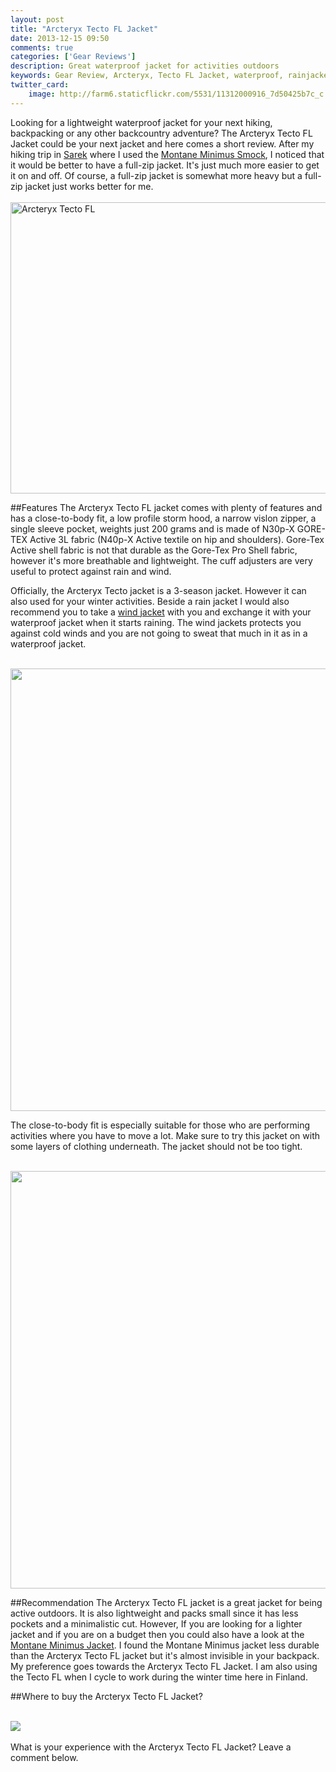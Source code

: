 ```yaml
---
layout: post
title: "Arcteryx Tecto FL Jacket"
date: 2013-12-15 09:50
comments: true
categories: ['Gear Reviews']
description: Great waterproof jacket for activities outdoors
keywords: Gear Review, Arcteryx, Tecto FL Jacket, waterproof, rainjacket, gore-tex
twitter_card:
    image: http://farm6.staticflickr.com/5531/11312000916_7d50425b7c_c.jpg
---
```

Looking for a lightweight waterproof jacket for your next hiking, backpacking or any other backcountry adventure? The Arcteryx Tecto FL Jacket could be your next jacket and here comes a short review. After my hiking trip in [Sarek](http://hikeventures.com/hiking-and-packrafting-in-sarek-day-1/) where I used the <a href="http://hikeventures.com/gear-review-montane-minimus-smock/" target="_self">Montane Minimus Smock</a>, I noticed that it would be better to have a full-zip jacket. It's just much more easier to get it on and off. Of course, a full-zip jacket is somewhat more heavy but a full-zip jacket just works better for me.<br><br>
<a href="https://www.flickr.com/photos/90204224@N07/11379723083" title="Arcteryx Tecto FL"><img src="https://farm6.staticflickr.com/5520/11379723083_5cf7ba4ecc_b.jpg" width="1024" height="466" alt="Arcteryx Tecto FL"></a><br>
<!--more-->

##Features
The Arcteryx Tecto FL jacket comes with plenty of features and has a close-to-body fit, a low profile storm hood, a narrow vislon zipper, a single sleeve pocket, weights just 200 grams and is made of N30p-X GORE-TEX Active 3L fabric (N40p-X Active textile on hip and shoulders). Gore-Tex Active shell fabric is not that durable as the Gore-Tex Pro Shell fabric, however it's more breathable and lightweight. The cuff adjusters are very useful to protect against rain and wind.

Officially, the Arcteryx Tecto jacket is a 3-season jacket. However it can also used for your winter activities. Beside a rain jacket I would also recommend you to take a <a href="http://hikeventures.com/gear-review-arcteryx-squamish-hoody/" target="_self">wind jacket</a> with you and exchange it with your waterproof jacket when it starts raining. The wind jackets protects you against cold winds and you are not going to sweat that much in it as in a waterproof jacket.<br><br>
 
<a href="https://www.flickr.com/photos/90204224@N07/11379642664"><img src="https://farm6.staticflickr.com/5499/11379642664_c195de6b10_b.jpg" width="1024" height="708"></a><br>
  
The close-to-body fit is especially suitable for those who are performing activities where you have to move a lot. Make sure to try this jacket on with some layers of clothing underneath. The jacket should not be too tight.<br><br>
 
<a href="https://www.flickr.com/photos/90204224@N07/11379593215"><img src="https://farm8.staticflickr.com/7427/11379593215_2b2978c441_b.jpg" width="1024" height="668"></a><br>
 
##Recommendation
The Arcteryx Tecto FL jacket is a great jacket for being active outdoors. It is also lightweight and packs small since it has less pockets and a minimalistic cut. However, If you are looking for a lighter jacket and if you are on a budget then you could also have a look at the <a href="http://hikeventures.com/gear-review-montane-minimus-smock/">Montane Minimus Jacket</a>. I found the Montane Minimus jacket less durable than the Arcteryx Tecto FL jacket but it's almost invisible in your backpack. My preference goes towards the Arcteryx Tecto FL Jacket. I am also using the Tecto FL when I cycle to work during the winter time here in Finland. 

##Where to buy the Arcteryx Tecto FL Jacket?
<script type="text/javascript" src="http://www.avantlink.com/api.php?module=ProductSearch&affiliate_id=125311&website_id=150351&merchant_ids&search_results_sort_order=Retail+Price|asc&output=js&search_results_merchant_limit=1&search_advanced_syntax=1&search_results_options=noheader&search_results_count=1&search_results_layout=list&search_results_fields=|Merchant+Name|Product+Name|Retail+Price&search_term=Arcteryx Tecto FL jacket Men"></script>
<br>
<a rel="nofollow" href="http://www.amazon.com/gp/product/B00BJLEQNG/ref=as_li_tl?ie=UTF8&camp=1789&creative=9325&creativeASIN=B00BJLEQNG&linkCode=as2&tag=hikeve-20&linkId=SMNBW35C7YL4GFBG"><img border="0" src="http://ws-na.amazon-adsystem.com/widgets/q?_encoding=UTF8&ASIN=B00BJLEQNG&Format=_SL250_&ID=AsinImage&MarketPlace=US&ServiceVersion=20070822&WS=1&tag=hikeve-20" ></a><img src="http://ir-na.amazon-adsystem.com/e/ir?t=hikeve-20&l=as2&o=1&a=B00BJLEQNG" width="1" height="1" border="0" alt="" style="border:none !important; margin:0px !important;" /><br><br>
What is your experience with the Arcteryx Tecto FL Jacket? Leave a comment below.
